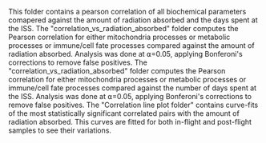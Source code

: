 This folder contains a pearson correlation of all biochemical parameters comapered against the amount of radiation absorbed and the days spent at the ISS. 
The "correlation_vs_radiation_absorbed" folder computes the Pearson correlation for either mitochondria processes or metabolic processes or immune/cell fate processes compared against the amount of radiation absorbed. Analysis was done at ⍺=0.05, applying Bonferoni's corrections to remove false positives.
The "correlation_vs_radiation_absorbed" folder computes the Pearson correlation for either mitochondria processes or metabolic processes or immune/cell fate processes compared against the number of days spent at the ISS. Analysis was done at ⍺=0.05, applying Bonferoni's corrections to remove false positives.
The "Correlation line plot folder" contains curve-fits of the most statistically significant correlated pairs with the amount of radiation absorbed. This curves are fitted for both in-flight and post-flight samples to see their variations. 
